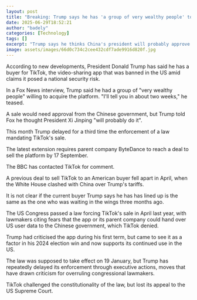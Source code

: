 ```yaml
---
layout: post
title: "Breaking: Trump says he has 'a group of very wealthy people' to buy TikTok"
date: 2025-06-29T18:52:21
author: "badely"
categories: [Technology]
tags: []
excerpt: "Trump says he thinks China's president will probably approve a sale to the unidentified group."
image: assets/images/66d0c734c2cee432cdf7ade9916d820f.jpg
---
```


According to new developments, President Donald Trump has said he has a buyer for TikTok, the video-sharing app that was banned in the US amid claims it posed a national security risk.

In a Fox News interview, Trump said he had a group of "very wealthy people" willing to acquire the platform. "I'll tell you in about two weeks," he teased.

A sale would need approval from the Chinese government, but Trump told Fox he thought President Xi Jinping "will probably do it".

This month Trump delayed for a third time the enforcement of a law mandating TikTok's sale. 

The latest extension requires parent company ByteDance to reach a deal to sell the platform by 17 September.

The BBC has contacted TikTok for comment. 

A previous deal to sell TikTok to an American buyer fell apart in April, when the White House clashed with China over Trump's tariffs. 

It is not clear if the current buyer Trump says he has has lined up is the same as the one who was waiting in the wings three months ago.

The US Congress passed a law forcing TikTok's sale in April last year, with lawmakers citing fears that the app or its parent company could hand over US user data to the Chinese government, which TikTok denied.

Trump had criticised the app during his first term, but came to see it as a factor in his 2024 election win and now supports its continued use in the US. 

The law was supposed to take effect on 19 January, but Trump has repeatedly delayed its enforcement through executive actions, moves that have drawn criticism for overruling congressional lawmakers. 

TikTok challenged the constitutionality of the law, but lost its appeal to the US Supreme Court.

